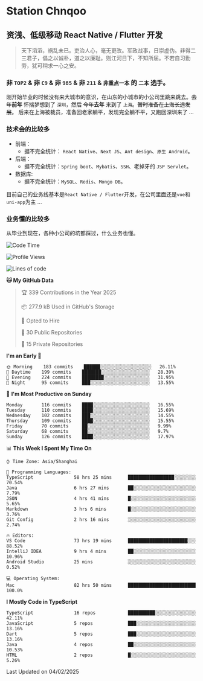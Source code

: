 # Station Chnqoo

## 资浅、低级移动 React Native / Flutter 开发

> 天下滔滔，祸乱未已。吏治人心，毫无更改。军政战事，日崇虚伪。非得二三君子，倡之以诚朴，道之以廉耻。则江河日下，不知所届。不若自习勤劳，犹可稍求一心之安。

### 非 `TOP2` & 非 `C9` & 非 `985` & 非 `211` & `非重点一本` 的 `二本` 选手。

刚开始毕业的时候没有来大城市的意识，在山东的小城市的小公司里跳来跳去。~~去年~~**前年** 怀揣梦想到了 `深圳`，然后 ~~今年~~**去年** 来到了 `上海`。~~暂时准备在上海长远发展~~。
后来在上海被裁员，准备回老家躺平，发现完全躺不平，又跑回深圳来了 ...

### 技术会的比较多

- 前端：
  - 据不完全统计： `React Native`、`Next JS`、`Ant design`、`原生 Android`。
- 后端：
  - 据不完全统计：`Spring boot`、`Mybatis`、`SSH`、老掉牙的 `JSP Servlet`。
- 数据库:
  - 据不完全统计：`MySQL`、`Redis`、`Mongo DB`。

目前自己的业务线基本是`React Native / Flutter`开发，在公司里面还是`vue`和`uni-app`为主 ...

### 业务懂的比较多

从毕业到现在，各种小公司的坑都踩过，什么业务也懂。

<!--START_SECTION:waka-->
![Code Time](http://img.shields.io/badge/Code%20Time-7%2C468%20hrs%205%20mins-blue)

![Profile Views](http://img.shields.io/badge/Profile%20Views-0-blue)

![Lines of code](https://img.shields.io/badge/From%20Hello%20World%20I%27ve%20Written-433%20Thousand%20lines%20of%20code-blue)

**🐱 My GitHub Data** 

> 🏆 339 Contributions in the Year 2025
 > 
> 📦 277.9 kB Used in GitHub's Storage 
 > 
> 💼 Opted to Hire
 > 
> 📜 30 Public Repositories 
 > 
> 🔑 15 Private Repositories  
 > 
**I'm an Early 🐤** 

```text
🌞 Morning    183 commits    ██████░░░░░░░░░░░░░░░░░░░   26.11% 
🌆 Daytime    199 commits    ███████░░░░░░░░░░░░░░░░░░   28.39% 
🌃 Evening    224 commits    ████████░░░░░░░░░░░░░░░░░   31.95% 
🌙 Night      95 commits     ███░░░░░░░░░░░░░░░░░░░░░░   13.55%

```
📅 **I'm Most Productive on Sunday** 

```text
Monday       116 commits    ████░░░░░░░░░░░░░░░░░░░░░   16.55% 
Tuesday      110 commits    ████░░░░░░░░░░░░░░░░░░░░░   15.69% 
Wednesday    102 commits    ███░░░░░░░░░░░░░░░░░░░░░░   14.55% 
Thursday     109 commits    ████░░░░░░░░░░░░░░░░░░░░░   15.55% 
Friday       70 commits     ██░░░░░░░░░░░░░░░░░░░░░░░   9.99% 
Saturday     68 commits     ██░░░░░░░░░░░░░░░░░░░░░░░   9.7% 
Sunday       126 commits    ████░░░░░░░░░░░░░░░░░░░░░   17.97%

```


📊 **This Week I Spent My Time On** 

```text
⌚︎ Time Zone: Asia/Shanghai

💬 Programming Languages: 
TypeScript               58 hrs 25 mins      █████████████████░░░░░░░░   70.54% 
Java                     6 hrs 27 mins       ██░░░░░░░░░░░░░░░░░░░░░░░   7.79% 
JSON                     4 hrs 41 mins       █░░░░░░░░░░░░░░░░░░░░░░░░   5.65% 
Markdown                 3 hrs 6 mins        █░░░░░░░░░░░░░░░░░░░░░░░░   3.76% 
Git Config               2 hrs 16 mins       ░░░░░░░░░░░░░░░░░░░░░░░░░   2.74%

🔥 Editors: 
VS Code                  73 hrs 19 mins      ██████████████████████░░░   88.52% 
IntelliJ IDEA            9 hrs 4 mins        ██░░░░░░░░░░░░░░░░░░░░░░░   10.96% 
Android Studio           25 mins             ░░░░░░░░░░░░░░░░░░░░░░░░░   0.52%

💻 Operating System: 
Mac                      82 hrs 50 mins      █████████████████████████   100.0%

```

**I Mostly Code in TypeScript** 

```text
TypeScript               16 repos            ██████████░░░░░░░░░░░░░░░   42.11% 
JavaScript               5 repos             ███░░░░░░░░░░░░░░░░░░░░░░   13.16% 
Dart                     5 repos             ███░░░░░░░░░░░░░░░░░░░░░░   13.16% 
Java                     4 repos             ██░░░░░░░░░░░░░░░░░░░░░░░   10.53% 
HTML                     2 repos             █░░░░░░░░░░░░░░░░░░░░░░░░   5.26%

```



 Last Updated on 04/02/2025
<!--END_SECTION:waka-->

<!---
ChenqiaoStation/ChenqiaoStation is a ✨ special ✨ repository because its `README.md` (this file) appears on your GitHub profile.
You can click the Preview link to take a look at your changes.
--->
